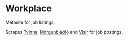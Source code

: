# Workplace
Metasite for job listings.

Scrapes [Tvinna](http://www.tvinna.is/), [Morgunblaðið](http://www.mbl.is/atvinna/) and [Vísir](https://job.visir.is/) for job postings.